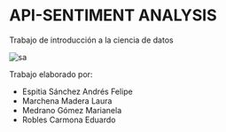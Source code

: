 # API-SENTIMENT ANALYSIS
Trabajo de introducción a la ciencia de datos

![sa](https://github.com/AndresFelipe23/api-sentimiento/assets/75282613/18bd08c8-d3f3-4ba8-84c1-414651544ef9)

Trabajo elaborado por:
- Espitia Sánchez Andrés Felipe
- Marchena Madera Laura
- Medrano Gómez Marianela
- Robles Carmona Eduardo
